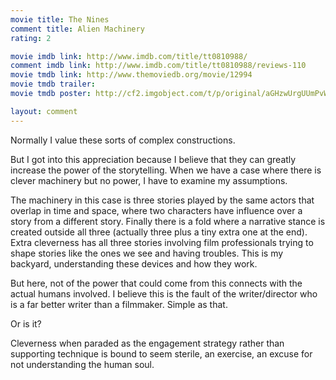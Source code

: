 ```yaml
---
movie title: The Nines
comment title: Alien Machinery
rating: 2

movie imdb link: http://www.imdb.com/title/tt0810988/
comment imdb link: http://www.imdb.com/title/tt0810988/reviews-110
movie tmdb link: http://www.themoviedb.org/movie/12994
movie tmdb trailer: 
movie tmdb poster: http://cf2.imgobject.com/t/p/original/aGHzwUrgUUmPvWIhuzvvQVDkRfk.jpg

layout: comment
---
```


Normally I value these sorts of complex constructions.

But I got into this appreciation because I believe that they can greatly increase the power of the storytelling. When we have a case where there is clever machinery but no power, I have to examine my assumptions.

The machinery in this case is three stories played by the same actors that overlap in time and space, where two characters have influence over a story from a different story. Finally there is a fold where a narrative stance is created outside all three (actually three plus a tiny extra one at the end). Extra cleverness has all three stories involving film professionals trying to shape stories like the ones we see and having troubles. This is my backyard, understanding these devices and how they work.

But here, not of the power that could come from this connects with the actual humans involved. I believe this is the fault of the writer/director who is a far better writer than a filmmaker. Simple as that.

Or is it?

Cleverness when paraded as the engagement strategy rather than supporting technique is bound to seem sterile, an exercise, an excuse for not understanding the human soul.